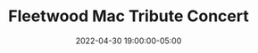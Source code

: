 ---
date: 2022-04-30 19:00:00-05:00
dateRange: Apr 30
dates: 7:00 pm on Apr 30 2022
draft: true
expiryDate: 2022-05-01
mpaaRating: Not Rated
oneSheet: _default_no-image-available.png
performanceList:
  performance:
  - date: 2022-05-01 00:00:00
    format: 2D
    note: ''
runningTime: 120
shortTitle: Fleetwood Mac
studioInfo:
  studio: Not Specified
  studioFee: 0
  studioPercentage: 0
title: Fleetwood Mac Tribute Concert
---